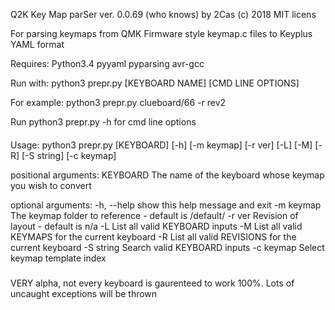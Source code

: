 Q2K Key Map parSer
ver. 0.0.69 (who knows)
by 2Cas (c) 2018
MIT licens

For parsing keymaps from QMK Firmware style keymap.c files to Keyplus YAML format

Requires: Python3.4 pyyaml pyparsing
avr-gcc

Run with:
python3 prepr.py [KEYBOARD NAME] [CMD LINE OPTIONS]

For example:
python3 prepr.py clueboard/66 -r rev2


Run python3 prepr.py -h for cmd line options

####
Usage: python3 prepr.py [KEYBOARD] [-h] [-m keymap] [-r ver] [-L] [-M] [-R] [-S string] [-c keymap] 

positional arguments:
  KEYBOARD    The name of the keyboard whose keymap you wish to convert

optional arguments:
  -h, --help  show this help message and exit
  -m keymap   The keymap folder to reference - default is /default/
  -r ver      Revision of layout - default is n/a
  -L          List all valid KEYBOARD inputs
  -M          List all valid KEYMAPS for the current keyboard
  -R          List all valid REVISIONS for the current keyboard
  -S string   Search valid KEYBOARD inputs
  -c keymap   Select keymap template index
#####

VERY alpha, not every keyboard is gaurenteed to work 100%. Lots of uncaught exceptions will be thrown
